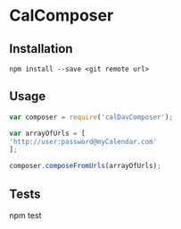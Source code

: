 # CalComposer

## Installation
```npm install --save <git remote url>```

## Usage

```js
var composer = require('calDavComposer');

var arrayOfUrls = [
'http://user:password@myCalendar.com'
];

composer.composeFromUrls(arrayOfUrls);

```

## Tests
npm test
